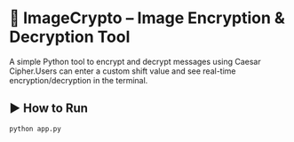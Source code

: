 # 🔐 ImageCrypto – Image Encryption & Decryption Tool

A simple Python tool to encrypt and decrypt messages using Caesar Cipher.Users can enter a custom shift value and see real-time encryption/decryption in the terminal.

## ▶️ How to Run
```bash
python app.py
```